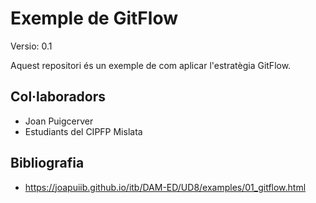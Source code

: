 # Exemple de GitFlow
Versio: 0.1

Aquest repositori és un exemple de com aplicar l'estratègia GitFlow.

## Col·laboradors
- Joan Puigcerver
- Estudiants del CIPFP Mislata

## Bibliografia
- https://joapuiib.github.io/itb/DAM-ED/UD8/examples/01_gitflow.html
